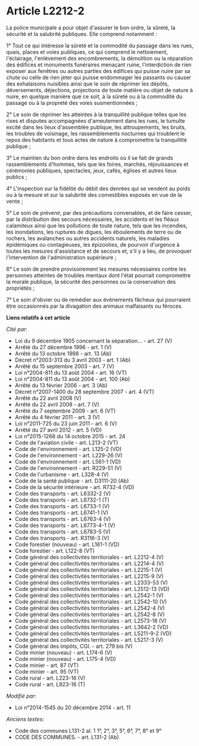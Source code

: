 # Article L2212-2

La police municipale a pour objet d'assurer le bon ordre, la sûreté, la sécurité et la salubrité publiques. Elle comprend
notamment : 

1° Tout ce qui intéresse la sûreté et la commodité du passage dans les rues, quais, places et voies publiques, ce qui
comprend le nettoiement, l'éclairage, l'enlèvement des encombrements, la démolition ou la réparation des édifices et
monuments funéraires menaçant ruine, l'interdiction de rien exposer aux fenêtres ou autres parties des édifices qui puisse
nuire par sa chute ou celle de rien jeter qui puisse endommager les passants ou causer des exhalaisons nuisibles ainsi que le
soin de réprimer les dépôts, déversements, déjections, projections de toute matière ou objet de nature à nuire, en quelque
manière que ce soit, à la sûreté ou à la commodité du passage ou à la propreté des voies susmentionnées ; 

2° Le soin de réprimer les atteintes à la tranquillité publique telles que les rixes et disputes accompagnées d'ameutement
dans les rues, le tumulte excité dans les lieux d'assemblée publique, les attroupements, les bruits, les troubles de
voisinage, les rassemblements nocturnes qui troublent le repos des habitants et tous actes de nature à compromettre la
tranquillité publique ; 

3° Le maintien du bon ordre dans les endroits où il se fait de grands rassemblements d'hommes, tels que les foires, marchés,
réjouissances et cérémonies publiques, spectacles, jeux, cafés, églises et autres lieux publics ; 

4° L'inspection sur la fidélité du débit des denrées qui se vendent au poids ou à la mesure et sur la salubrité des
comestibles exposés en vue de la vente ; 

5° Le soin de prévenir, par des précautions convenables, et de faire cesser, par la distribution des secours nécessaires, les
accidents et les fléaux calamiteux ainsi que les pollutions de toute nature, tels que les incendies, les inondations, les
ruptures de digues, les éboulements de terre ou de rochers, les avalanches ou autres accidents naturels, les maladies
épidémiques ou contagieuses, les épizooties, de pourvoir d'urgence à toutes les mesures d'assistance et de secours et, s'il y
a lieu, de provoquer l'intervention de l'administration supérieure ; 

6° Le soin de prendre provisoirement les mesures nécessaires contre les personnes atteintes de troubles mentaux dont l'état
pourrait compromettre la morale publique, la sécurité des personnes ou la conservation des propriétés ; 

7° Le soin d'obvier ou de remédier aux événements fâcheux qui pourraient être occasionnés par la divagation des animaux
malfaisants ou féroces.

**Liens relatifs à cet article**

_Cité par_:

  - Loi du 9 décembre 1905 concernant la séparation... - art. 27 (V)
  - Arrêté du 27 décembre 1996 - art. 1 (V)
  - Arrêté du 13 octobre 1998 - art. 13 (Ab)
  - Décret n°2003-313 du 3 avril 2003 - art. 1 (Ab)
  - Arrêté du 15 septembre 2003 - art. 7 (V)
  - Loi n°2004-811 du 13 août 2004 - art. 16 (VT)
  - Loi n°2004-811 du 13 août 2004 - art. 100 (Ab)
  - Arrêté du 13 février 2006 - art. 3 (Ab)
  - Décret n°2007-1400 du 28 septembre 2007 - art. 4 (VT)
  - Arrêté du 22 avril 2008 (V)
  - Arrêté du 22 avril 2008 - art. 7 (V)
  - Arrêté du 7 septembre 2009 - art. 6 (VT)
  - Arrêté du 4 février 2011 - art. 3 (V)
  - Loi n°2011-725 du 23 juin 2011 - art. 6 (V)
  - Arrêté du 27 avril 2012 - art. 5 (VD)
  - Loi n°2015-1268 du 14 octobre 2015 - art. 24
  - Code de l'aviation civile - art. L213-2 (VT)
  - Code de l'environnement - art. L125-2 (VD)
  - Code de l'environnement - art. L229-26 (V)
  - Code de l'environnement - art. L561-1 (VD)
  - Code de l'environnement - art. R229-51 (V)
  - Code de l'urbanisme - art. L328-4 (V)
  - Code de la santé publique - art. D3111-20 (Ab)
  - Code de la sécurité intérieure - art. R732-4 (VD)
  - Code des transports - art. L6332-2 (V)
  - Code des transports - art. L6732-1 (T)
  - Code des transports - art. L6733-1 (V)
  - Code des transports - art. L6741-1 (V)
  - Code des transports - art. L6763-4 (V)
  - Code des transports - art. L6773-4-1 (V)
  - Code des transports - art. L6783-5 (V)
  - Code des transports - art. R3116-3 (V)
  - Code forestier (nouveau) - art. L161-1 (VD)
  - Code forestier - art. L122-8 (VT)
  - Code général des collectivités territoriales - art. L2212-4 (V)
  - Code général des collectivités territoriales - art. L2214-4 (V)
  - Code général des collectivités territoriales - art. L2215-1 (V)
  - Code général des collectivités territoriales - art. L2215-9 (V)
  - Code général des collectivités territoriales - art. L2333-53 (V)
  - Code général des collectivités territoriales - art. L2512-13 (VD)
  - Code général des collectivités territoriales - art. L2542-1 (V)
  - Code général des collectivités territoriales - art. L2542-10 (V)
  - Code général des collectivités territoriales - art. L2542-4 (V)
  - Code général des collectivités territoriales - art. L2542-8 (V)
  - Code général des collectivités territoriales - art. L2573-18 (V)
  - Code général des collectivités territoriales - art. L3642-2 (VD)
  - Code général des collectivités territoriales - art. L5211-9-2 (VD)
  - Code général des collectivités territoriales - art. L5217-3 (V)
  - Code général des impôts, CGI. - art. 279 bis (V)
  - Code minier (nouveau) - art. L174-6 (V)
  - Code minier (nouveau) - art. L175-4 (VD)
  - Code minier - art. 87 (VT)
  - Code minier - art. 95 (VT)
  - Code rural - art. L223-16 (V)
  - Code rural - art. L923-16 (T)

_Modifié par_:

  - Loi n°2014-1545 du 20 décembre 2014 - art. 11

_Anciens textes_:

  - Code des communes L131-2 al. 1 1°, 2°, 3°, 5°, 6°, 7°, 8° et 9°
  - CODE DES COMMUNES. - art. L131-2 (Ab)
